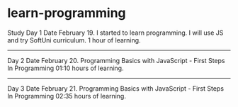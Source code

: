 # learn-programming

Study
Day 1
Date February 19.
I started to learn programming.
I will use JS and try SoftUni curriculum.
1 hour of learning.

---

Day 2
Date February 20.
Programming Basics with JavaScript - First Steps In Programming
01:10 hours of learning.

---

Day 3
Date February 21.
Programming Basics with JavaScript - First Steps In Programming
02:35 hours of learning.